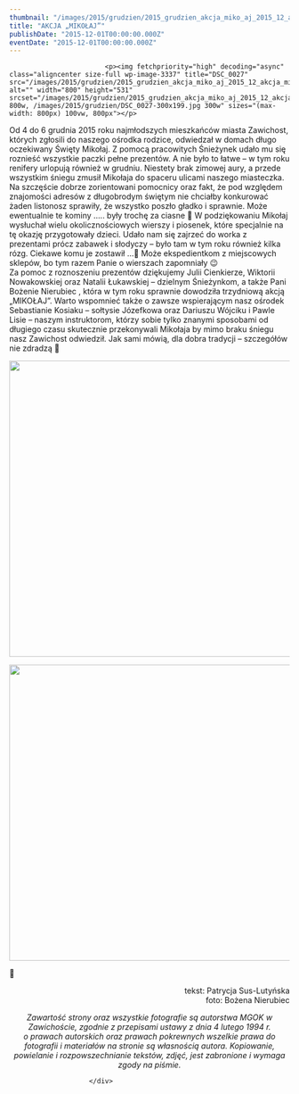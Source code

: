 ```yaml
---
thumbnail: "/images/2015/grudzien/2015_grudzien_akcja_miko_aj_2015_12_akcja_miko_aj_DSC_0027.jpg"
title: "AKCJA „MIKOŁAJ”"
publishDate: "2015-12-01T00:00:00.000Z"
eventDate: "2015-12-01T00:00:00.000Z"
---
```


<div class="entry-content">
							
							<p><img fetchpriority="high" decoding="async" class="aligncenter size-full wp-image-3337" title="DSC_0027" src="/images/2015/grudzien/2015_grudzien_akcja_miko_aj_2015_12_akcja_miko_aj_DSC_0027.jpg" alt="" width="800" height="531" srcset="/images/2015/grudzien/2015_grudzien_akcja_miko_aj_2015_12_akcja_miko_aj_DSC_0027.jpg 800w, /images/2015/grudzien/DSC_0027-300x199.jpg 300w" sizes="(max-width: 800px) 100vw, 800px"></p>
<p>Od 4 do 6 grudnia 2015 roku najmłodszych mieszkańców miasta Zawichost, których zgłosili do naszego ośrodka rodzice, odwiedzał w domach długo oczekiwany Święty Mikołaj. Z pomocą pracowitych Śnieżynek udało mu się roznieść wszystkie paczki pełne prezentów. A nie było to łatwe – w tym roku renifery urlopują również w grudniu. Niestety brak zimowej aury, a przede wszystkim śniegu zmusił Mikołaja do spaceru ulicami naszego miasteczka. Na szczęście dobrze zorientowani pomocnicy oraz fakt, że pod względem znajomości adresów z długobrodym świętym nie chciałby konkurować żaden listonosz sprawiły, że wszystko poszło gładko i sprawnie. Może ewentualnie te kominy ….. były trochę za ciasne  W podziękowaniu Mikołaj wysłuchał wielu okolicznościowych wierszy i piosenek, które specjalnie na tę okazję przygotowały dzieci. Udało nam się zajrzeć do worka z prezentami prócz zabawek i słodyczy – było tam w tym roku również kilka rózg. Ciekawe komu je zostawił … Może ekspedientkom z miejscowych sklepów, bo tym razem Panie o wierszach zapomniały 😉<br>
Za pomoc z roznoszeniu prezentów dziękujemy Julii Cienkierze, Wiktorii Nowakowskiej oraz Natalii Łukawskiej – dzielnym Śnieżynkom, a także Pani Bożenie Nierubiec , która w tym roku sprawnie dowodziła trzydniową akcją „MIKOŁAJ”. Warto wspomnieć także o zawsze wspierającym nasz ośrodek Sebastianie Kosiaku – sołtysie Józefkowa oraz Dariuszu Wójciku i Pawle Lisie – naszym instruktorom, którzy sobie tylko znanymi sposobami od długiego czasu skutecznie przekonywali Mikołaja by mimo braku śniegu nasz Zawichost odwiedził. Jak sami mówią, dla dobra tradycji – szczegółów nie zdradzą 🙂</p>
<p><img decoding="async" class="aligncenter size-full wp-image-3338" title="DSC_0034" src="/images/2015/grudzien/2015_grudzien_akcja_miko_aj_2015_12_akcja_miko_aj_DSC_0034.jpg" alt="" width="800" height="531" srcset="/images/2015/grudzien/2015_grudzien_akcja_miko_aj_2015_12_akcja_miko_aj_DSC_0034.jpg 800w, /images/2015/grudzien/DSC_0034-300x199.jpg 300w" sizes="(max-width: 800px) 100vw, 800px"></p>
<p><img decoding="async" class="aligncenter size-full wp-image-3339" title="DSC_0045" src="/images/2015/grudzien/2015_grudzien_akcja_miko_aj_2015_12_akcja_miko_aj_DSC_0045.jpg" alt="" width="800" height="531" srcset="/images/2015/grudzien/2015_grudzien_akcja_miko_aj_2015_12_akcja_miko_aj_DSC_0045.jpg 800w, /images/2015/grudzien/DSC_0045-300x199.jpg 300w" sizes="(max-width: 800px) 100vw, 800px"></p>
<p></p>
<p style="text-align: right;">tekst: Patrycja Sus-Lutyńska<br>
foto: Bożena Nierubiec</p>
<p style="text-align: center;"><em>Zawartość strony oraz wszystkie fotografie są autorstwa MGOK w Zawichoście, zgodnie z przepisami ustawy z dnia 4 lutego 1994 r.<br>
</em><em> o prawach autorskich oraz prawach pokrewnych wszelkie prawa do fotografii i materiałów na stronie są własnością autora. Kopiowanie, powielanie i rozpowszechnianie tekstów, zdjęć, jest zabronione i wymaga zgody na piśmie.</em></p>
						
						</div>
